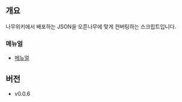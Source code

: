 ## 개요
나무위키에서 배포하는 JSON을 오픈나무에 맞게 컨버팅하는 스크립트입니다.

### 메뉴얼
 * [메뉴얼](http://2du.pythonanywhere.com/w/%EB%82%98%EB%AC%B4%EC%9C%84%ED%82%A4%20JSON%20%EB%B3%80%ED%99%98%EA%B8%B0)
 
## 버전
 * v0.0.6